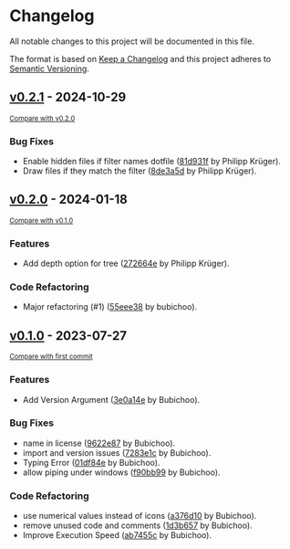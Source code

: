 # Changelog

All notable changes to this project will be documented in this file.

The format is based on [Keep a Changelog](http://keepachangelog.com/en/1.0.0/)
and this project adheres to [Semantic Versioning](http://semver.org/spec/v2.0.0.html).

<!-- insertion marker -->
## [v0.2.1](https://github.com/Bubichoo-Teitichoo/terrible-tree/releases/tag/v0.2.1) - 2024-10-29

<small>[Compare with v0.2.0](https://github.com/Bubichoo-Teitichoo/terrible-tree/compare/v0.2.0...v0.2.1)</small>

### Bug Fixes

- Enable hidden files if filter names dotfile ([81d931f](https://github.com/Bubichoo-Teitichoo/terrible-tree/commit/81d931f48d7948ce94318f10e1ce9f99ce0b6ed4) by Philipp Krüger).
- Draw files if they match the filter ([8de3a5d](https://github.com/Bubichoo-Teitichoo/terrible-tree/commit/8de3a5df43a22ce1ff418ecaa4b7980c57a5f715) by Philipp Krüger).

## [v0.2.0](https://github.com/Bubichoo-Teitichoo/terrible-tree/releases/tag/v0.2.0) - 2024-01-18

<small>[Compare with v0.1.0](https://github.com/Bubichoo-Teitichoo/terrible-tree/compare/v0.1.0...v0.2.0)</small>

### Features

- Add depth option for tree ([272664e](https://github.com/Bubichoo-Teitichoo/terrible-tree/commit/272664e60e7eb05f90193adc6943748ce1986223) by Philipp Krüger).

### Code Refactoring

- Major refactoring (#1) ([55eee38](https://github.com/Bubichoo-Teitichoo/terrible-tree/commit/55eee382c3bb2925e57015bfe775452522dcbc97) by bubichoo).

## [v0.1.0](https://github.com/Bubichoo-Teitichoo/terrible-tree/releases/tag/v0.1.0) - 2023-07-27

<small>[Compare with first commit](https://github.com/Bubichoo-Teitichoo/terrible-tree/compare/3faf61a6dd91635709b0ceab20237a0a8c041503...v0.1.0)</small>

### Features

- Add Version Argument ([3e0a14e](https://github.com/Bubichoo-Teitichoo/terrible-tree/commit/3e0a14ea0bd1a80ea2a3af6d6cca4191b36b4f7c) by Bubichoo).

### Bug Fixes

- name in license ([9622e87](https://github.com/Bubichoo-Teitichoo/terrible-tree/commit/9622e87904a93968b68c53b0f15dbae3a571f866) by Bubichoo).
- import and version issues ([7283e1c](https://github.com/Bubichoo-Teitichoo/terrible-tree/commit/7283e1cc5f74201855af22a728735bd7ed90d81b) by Bubichoo).
- Typing Error ([01df84e](https://github.com/Bubichoo-Teitichoo/terrible-tree/commit/01df84e3f5bef38a96ceef02196fa2ed5901479a) by Bubichoo).
- allow piping under windows ([f90bb99](https://github.com/Bubichoo-Teitichoo/terrible-tree/commit/f90bb99eb65ea81a359e37480c67167a102abe9e) by Bubichoo).

### Code Refactoring

- use numerical values instead of icons ([a376d10](https://github.com/Bubichoo-Teitichoo/terrible-tree/commit/a376d105dc2a30a3ae66e17dd59d3f52425dff11) by Bubichoo).
- remove unused code and comments ([1d3b657](https://github.com/Bubichoo-Teitichoo/terrible-tree/commit/1d3b6578369efac93de44656c732bce6c0883550) by Bubichoo).
- Improve Execution Speed ([ab7455c](https://github.com/Bubichoo-Teitichoo/terrible-tree/commit/ab7455c6baeed06c7915d5b0642c0f3410f41d6b) by Bubichoo).

